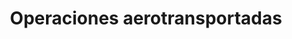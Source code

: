 ﻿---
title: "Operaciones aerotransportadas"
permalink: periodes_899.html
layout: periode
dataInici: 1944-06-05
dataFi: 1944-06-06
sidebar: periodes
pares:
  - 383:
    title: "Día D"
    dataInici: "(1944-06-06)"

fills:
jocsPrincipals:
  - title: "Pegasus Bridge: The Beginning of D-Day – June 6, 1944"
    bggId: 8329
    dataInici: 
    dataFi: 

  - title: "Panzer Grenadier: Airborne"
    bggId: 6529
    dataInici: 
    dataFi: 

jocsEscenaris:
  - title: "Airborne Commander"
    bggId: 164874
    dataInici: 
    dataFi: 

  - title: "Battles [subscription]. Night Drop - 6 June 1944"
    bggId: 101206
    dataInici: 
    dataFi: 

  - title: "Band of Brothers: Screaming Eagles"
    bggId: 41429
    dataInici: 
    dataFi: 

  - title: "ASL Historical Module 4 - Pegasus Bridge"
    bggId: 8613
    dataInici: 
    dataFi: 

  - title: "Airborne in my Pocket"
    bggId: 42651
    dataInici: 
    dataFi: 

jocsEpoca:
jocsEpocaEscenaris:
---
